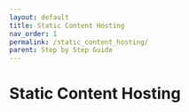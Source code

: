 ```yaml
---
layout: default
title: Static Content Hosting
nav_order: 1
permalink: /static_content_hosting/
parent: Step by Step Guide
---
```


# Static Content Hosting